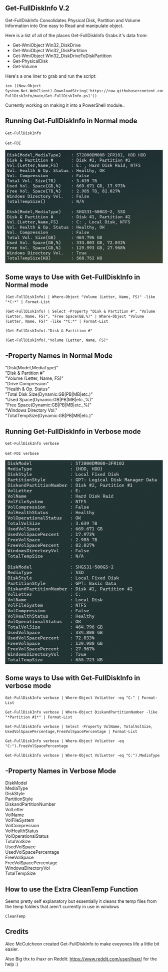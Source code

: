 ## Get-FullDiskInfo V.2 ##
Get-FullDiskInfo Consolidates Physical Disk, Partition and Volume Information
into One easy to Read and manipulate object.

Here is a list of all of the places Get-FullDiskInfo Grabs it's data from:

- Get-WmiObject Win32_DiskDrive
- Get-WmiObject Win32_DiskPartition
- Get-WmiObject Win32_DiskDriveToDiskPartition
- Get-PhysicalDisk
- Get-Volume

Here's a one liner to grab and run the script:
```
iex ((New-Object System.Net.WebClient).DownloadString('https://raw.githubusercontent.com/AlecMcCutcheon/Get-FullDiskInfo/main/Get-FullDiskInfo.ps1'))
```

Currently working on making it into a PowerShell module..

## Running Get-FullDiskInfo in Normal mode ##

```
Get-FullDiskInfo

Get-FDI
```
![alt text](https://github.com/AlecMcCutcheon/Get-FullDiskInfo/blob/main/Screenshot%202021-02-25%20104905.jpg?raw=true)

## Some ways to Use with Get-FullDiskInfo in Normal mode ## 

```
(Get-FullDiskInfo) | Where-Object "Volume (Letter, Name, FS)" -like "*C:*" | Format-List
```
```
(Get-FullDiskInfo) | Select -Property "Disk & Partition #", "Volume (Letter, Name, FS)", "Free Space(GB,%)" | Where-Object "Volume (Letter, Name, FS)" -like "*C:*" | Format-List
```
```
(Get-FullDiskInfo)."Disk & Partition #"
```
```
(Get-FullDiskInfo)."Volume (Letter, Name, FS)" 
```

## -Property Names in Normal Mode ##

"Disk(Model,MediaType)"<br/>
"Disk & Partition #"<br/>
"Volume (Letter, Name, FS)"<br/>
"Drive Compression"<br/>
"Health & Op. Status"<br/>
"Total Disk Size(Dynamic:GB|PB|MB|etc.)"<br/>
"Used Space(Dynamic:GB|PB|MB|etc.,%)"<br/>
"Free Space(Dynamic:GB|PB|MB|etc.,%)"<br/>
"Windows Directory Vol."<br/>
"TotalTempSize(Dynamic:GB|PB|MB|etc.)"<br/>


## Running Get-FullDiskInfo in Verbose mode ##

```
Get-FullDiskInfo verbose

Get-FDI verbose
```
![alt text](https://github.com/AlecMcCutcheon/Get-FullDiskInfo/blob/main/Screenshot%202021-02-25%20105459.jpg?raw=true)

## Some ways to Use with Get-FullDiskInfo in verbose mode ##

```
Get-FullDiskInfo verbose | Where-Object VolLetter -eq "C:" | Format-List
```
```
Get-FullDiskInfo verbose | Where-Object DiskandPartitionNumber -like "*Partition #1*" | Format-List
```
```
Get-FullDiskInfo verbose | Select -Property VolName, TotalVolSize, UsedVolSpacePercentage,FreeVolSpacePercentage | Format-List
```
```
Get-FullDiskInfo verbose | Where-Object VolLetter -eq "C:").FreeVolSpacePercentage
```
```
Get-FullDiskInfo verbose | Where-Object VolLetter -eq "C:").MediaType 
```

## -Property Names in Verbose Mode ##

DiskModel<br/>
MediaType<br/>
DiskStyle<br/>
PartitionStyle<br/>
DiskandPartitionNumber<br/>
VolLetter<br/>
VolName<br/>
VolFileSystem<br/>
VolCompression<br/>
VolHealthStatus<br/>
VolOperationalStatus<br/>
TotalVolSize<br/>
UsedVolSpace<br/>
UsedVolSpacePercentage<br/>
FreeVolSpace<br/>
FreeVolSpacePercentage<br/>
WindowsDirectoryVol<br/>
TotalTempSize<br/>

## How to use the Extra CleanTemp Function ##
Seems pretty self explanatory but essentially it cleans the temp files from the temp folders that aren't currently in use in windows
```
CleanTemp
```
## Credits
Alec McCutcheon created Get-FullDiskInfo to make eveyones life a little bit easier.

Also Big thx to ihaxr on Reddit: https://www.reddit.com/user/ihaxr/ for the help :)
